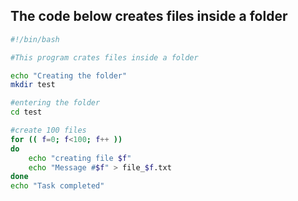 The code below creates files inside a folder
---------------------------------------------

```sh
#!/bin/bash

#This program crates files inside a folder

echo "Creating the folder"
mkdir test

#entering the folder
cd test

#create 100 files
for (( f=0; f<100; f++ ))
do
	echo "creating file $f"
	echo "Message #$f" > file_$f.txt
done
echo "Task completed"
```

